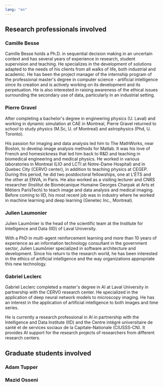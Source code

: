 ```yaml
---
lang: "en"
---
```


## Research professionals involved

### Camille Besse

Camille Besse holds a Ph.D. in sequential decision making in an uncertain context and has several years of experience in research, student supervision and teaching. He specializes in the development of solutions adapted to the needs of his clients from all walks of life, both industrial and academic. He has been the project manager of the internship program of the professional master's degree in computer science - artificial intelligence since its creation and is actively working on its development and its perpetuation. He is also interested in raising awareness of the ethical issues surrounding the secondary use of data, particularly in an industrial setting.

### Pierre Gravel

After completing a bachelor's degree in engineering physics (U. Laval) and working in dynamic simulation at CAE in Montreal, Pierre Gravel returned to school to study physics (M.Sc, U. of Montreal) and astrophysics (Phd, U. Toronto).

His passion for imaging and data analysis led him to The MathWorks, near Boston, to develop image analysis methods for Matlab. It was his love of French and homesickness that led him back to R&D and teaching in biomedical engineering and medical physics. He worked in various laboratories in Montreal (LIO and LCTI at Notre-Dame Hospital) and in Quebec City (CERVO center), in addition to teaching physics at CEGEP. During this period, he did two postdoctoral fellowships, one at L'ÉTS and the other at ENVA, in Paris. He also worked as a visiting lecturer and CNRS researcher (Institut de Biomécanique Humaine Georges Charpak at Arts et Métiers ParisTech) to teach image and data analysis and medical imaging. Before coming to IID, his most recent job was in industry where he worked in machine learning and deep learning (Genetec Inc., Montreal).

### Julien Laumonier

Julien Laumônier is the head of the scientific team at the Institute for Intelligence and Data (IID) of Laval University.

With a PhD in multi-agent reinforcement learning and more than 10 years of experience as an information technology consultant in the government sector, Julien Laumônier specialized in software architecture and development. Since his return to the research world, he has been interested in the ethics of artificial intelligence and the way organizations appropriate this new technology.

### Gabriel Leclerc 

Gabriel Leclerc completed a master's degree in AI at Laval University in partnership with the CERVO research center. He specialized in the application of deep neural network models to microscopy imaging. He has an interest in the application of artificial intelligence to both images and time series.
 
He is currently a research professional in AI in partnership with the Intelligence and Data Institute (IID) and the Centre intégré universitaire de santé et de services sociaux de la Capitale-Nationale (CIUSSS-CN). It provides AI support for the research projects of researchers from different research centers. 


## Graduate students involved 

### Adam Tupper

### Mazid Osseni
